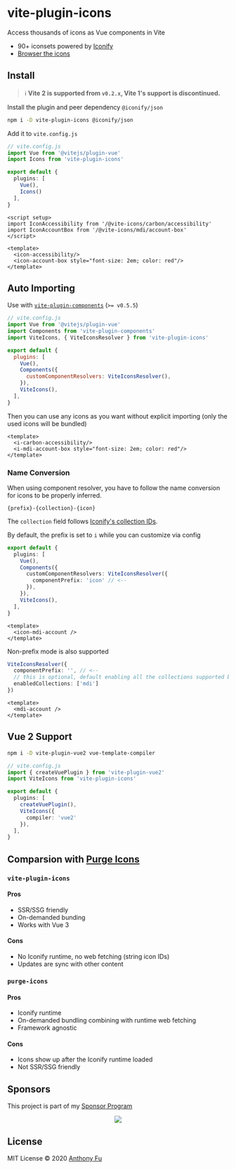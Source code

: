 # vite-plugin-icons

Access thousands of icons as Vue components in Vite

- 90+ iconsets powered by [Iconify](https://github.com/iconify/iconify)
- [Browser the icons](https://icones.js.org/)

## Install

> ℹ️ **Vite 2 is supported from `v0.2.x`, Vite 1's support is discontinued.**

Install the plugin and peer dependency `@iconify/json`

```bash
npm i -D vite-plugin-icons @iconify/json
```

Add it to `vite.config.js`

```ts
// vite.config.js
import Vue from '@vitejs/plugin-vue'
import Icons from 'vite-plugin-icons'

export default {
  plugins: [
    Vue(),
    Icons()
  ],
}
```

```vue
<script setup>
import IconAccessibility from '/@vite-icons/carbon/accessibility'
import IconAccountBox from '/@vite-icons/mdi/account-box'
</script>

<template>
  <icon-accessibility/>
  <icon-account-box style="font-size: 2em; color: red"/>
</template>
```

## Auto Importing

Use with [`vite-plugin-components`](https://github.com/antfu/vite-plugin-components) (`>= v0.5.5`)

```js
// vite.config.js
import Vue from '@vitejs/plugin-vue'
import Components from 'vite-plugin-components'
import ViteIcons, { ViteIconsResolver } from 'vite-plugin-icons'

export default {
  plugins: [
    Vue(),
    Components({
      customComponentResolvers: ViteIconsResolver(),
    }),
    ViteIcons(),
  ],
}
```

Then you can use any icons as you want without explicit importing (only the used icons will be bundled)

```vue
<template>
  <i-carbon-accessibility/>
  <i-mdi-account-box style="font-size: 2em; color: red"/>
</template>
```

### Name Conversion

When using component resolver, you have to follow the name conversion for icons to be properly inferred.

```
{prefix}-{collection}-{icon}
```

The `collection` field follows [Iconify's collection IDs](https://iconify.design/icon-sets/).

By default, the prefix is set to `i` while you can customize via config

```ts
export default {
  plugins: [
    Vue(),
    Components({
      customComponentResolvers: ViteIconsResolver({
        componentPrefix: 'icon' // <--
      }),
    }),
    ViteIcons(),
  ],
}
```

```vue
<template>
  <icon-mdi-account />
</template>
```

Non-prefix mode is also supported

```ts
ViteIconsResolver({
  componentPrefix: '', // <--
  // this is optional, default enabling all the collections supported by Iconify
  enabledCollections: ['mdi']
})
```

```vue
<template>
  <mdi-account />
</template>
```

## Vue 2 Support

```bash
npm i -D vite-plugin-vue2 vue-template-compiler
```

```ts
// vite.config.js
import { createVuePlugin } from 'vite-plugin-vue2'
import ViteIcons from 'vite-plugin-icons'

export default {
  plugins: [
    createVuePlugin(),
    ViteIcons({
      compiler: 'vue2'
    }),
  ],
}
```

## Comparsion with [Purge Icons](https://github.com/antfu/purge-icons)

### `vite-plugin-icons`

#### Pros

- SSR/SSG friendly
- On-demanded bunding
- Works with Vue 3

#### Cons

- No Iconify runtime, no web fetching (string icon IDs)
- Updates are sync with other content

### `purge-icons`

#### Pros

- Iconify runtime
- On-demanded bundling combining with runtime web fetching
- Framework agnostic

#### Cons
- Icons show up after the Iconify runtime loaded
- Not SSR/SSG friendly

## Sponsors

This project is part of my <a href='https://github.com/antfu-sponsors'>Sponsor Program</a>

<p align="center">
  <a href="https://cdn.jsdelivr.net/gh/antfu/static/sponsors.svg">
    <img src='https://cdn.jsdelivr.net/gh/antfu/static/sponsors.svg'/>
  </a>
</p>

## License

MIT License © 2020 [Anthony Fu](https://github.com/antfu)
